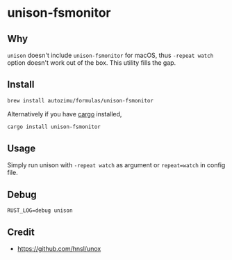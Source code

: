 # unison-fsmonitor

## Why
`unison` doesn't include `unison-fsmonitor` for macOS, thus `-repeat watch` option doesn't work out of the box. This utility fills the gap.

## Install
```sh
brew install autozimu/formulas/unison-fsmonitor
```
Alternatively if you have [cargo](https://github.com/rust-lang/cargo) installed,
```sh
cargo install unison-fsmonitor
```

## Usage
Simply run unison with `-repeat watch` as argument or `repeat=watch` in config file.

## Debug
```
RUST_LOG=debug unison
```

## Credit
- <https://github.com/hnsl/unox>
